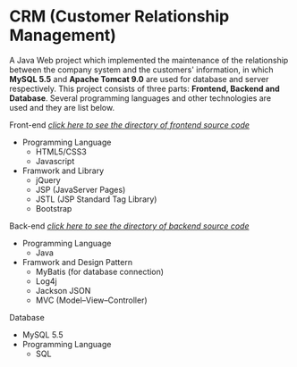# CRM (Customer Relationship Management)
A Java Web project which implemented the maintenance of the relationship between the company system and the customers' information, in which **MySQL 5.5** and **Apache Tomcat 9.0** are used for database and server respectively. This project consists of three parts: **Frontend, Backend and Database**. Several programming languages and other technologies are used and they are list below.

Front-end [*click here to see the directory of  frontend source code*](crm/WebContent)
- Programming Language
  - HTML5/CSS3
  - Javascript
- Framwork and Library
  - jQuery
  - JSP (JavaServer Pages)
  - JSTL (JSP Standard Tag Library)
  - Bootstrap

Back-end [*click here to see the directory of backend source code*](crm/src)
- Programming Language
  - Java
- Framwork  and Design Pattern
  - MyBatis (for database connection)
  - Log4j 
  - Jackson JSON
  - MVC (Model–View–Controller)
 
 Database
 - MySQL 5.5
 - Programming Language
   - SQL
